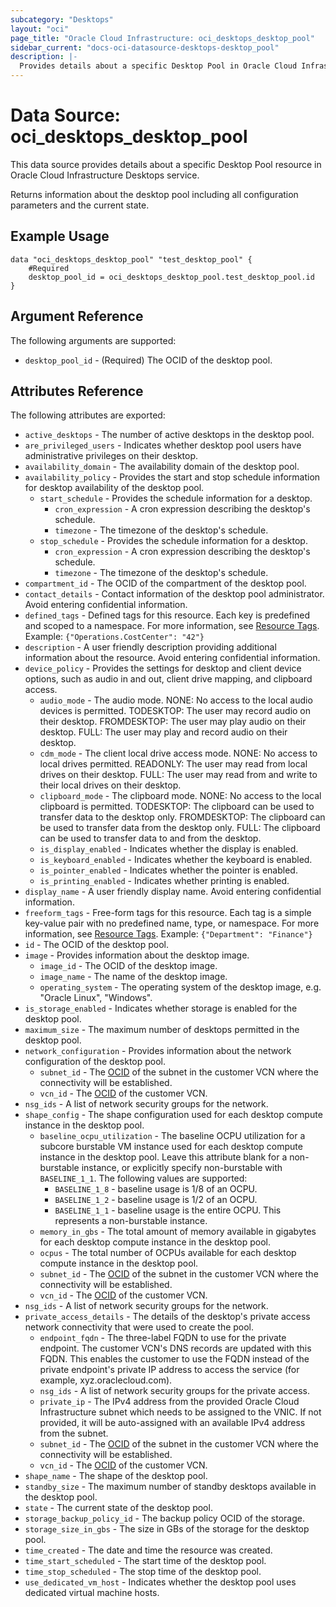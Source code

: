 ```yaml
---
subcategory: "Desktops"
layout: "oci"
page_title: "Oracle Cloud Infrastructure: oci_desktops_desktop_pool"
sidebar_current: "docs-oci-datasource-desktops-desktop_pool"
description: |-
  Provides details about a specific Desktop Pool in Oracle Cloud Infrastructure Desktops service
---
```


# Data Source: oci_desktops_desktop_pool
This data source provides details about a specific Desktop Pool resource in Oracle Cloud Infrastructure Desktops service.

Returns information about the desktop pool including all configuration parameters and the current state.


## Example Usage

```hcl
data "oci_desktops_desktop_pool" "test_desktop_pool" {
	#Required
	desktop_pool_id = oci_desktops_desktop_pool.test_desktop_pool.id
}
```

## Argument Reference

The following arguments are supported:

* `desktop_pool_id` - (Required) The OCID of the desktop pool.


## Attributes Reference

The following attributes are exported:

* `active_desktops` - The number of active desktops in the desktop pool.
* `are_privileged_users` - Indicates whether desktop pool users have administrative privileges on their desktop.
* `availability_domain` - The availability domain of the desktop pool.
* `availability_policy` - Provides the start and stop schedule information for desktop availability of the desktop pool.
	* `start_schedule` - Provides the schedule information for a desktop.
		* `cron_expression` - A cron expression describing the desktop's schedule.
		* `timezone` - The timezone of the desktop's schedule.
	* `stop_schedule` - Provides the schedule information for a desktop.
		* `cron_expression` - A cron expression describing the desktop's schedule.
		* `timezone` - The timezone of the desktop's schedule.
* `compartment_id` - The OCID of the compartment of the desktop pool.
* `contact_details` - Contact information of the desktop pool administrator. Avoid entering confidential information. 
* `defined_tags` - Defined tags for this resource. Each key is predefined and scoped to a namespace. For more information, see [Resource Tags](https://docs.cloud.oracle.com/iaas/Content/General/Concepts/resourcetags.htm). Example: `{"Operations.CostCenter": "42"}` 
* `description` - A user friendly description providing additional information about the resource. Avoid entering confidential information. 
* `device_policy` - Provides the settings for desktop and client device options, such as audio in and out, client drive mapping, and clipboard access. 
	* `audio_mode` - The audio mode. NONE: No access to the local audio devices is permitted. TODESKTOP: The user may record audio on their desktop.  FROMDESKTOP: The user may play audio on their desktop. FULL: The user may play and record audio on their desktop. 
	* `cdm_mode` - The client local drive access mode. NONE: No access to local drives permitted. READONLY: The user may read from local drives on their desktop. FULL: The user may read from and write to their local drives on their desktop.  
	* `clipboard_mode` - The clipboard mode. NONE: No access to the local clipboard is permitted. TODESKTOP: The clipboard can be used to transfer data to the desktop only.  FROMDESKTOP: The clipboard can be used to transfer data from the desktop only. FULL: The clipboard can be used to transfer data to and from the desktop. 
	* `is_display_enabled` - Indicates whether the display is enabled.
	* `is_keyboard_enabled` - Indicates whether the keyboard is enabled.
	* `is_pointer_enabled` - Indicates whether the pointer is enabled.
	* `is_printing_enabled` - Indicates whether printing is enabled.
* `display_name` - A user friendly display name. Avoid entering confidential information.
* `freeform_tags` - Free-form tags for this resource. Each tag is a simple key-value pair with no predefined name, type, or namespace. For more information, see [Resource Tags](https://docs.cloud.oracle.com/iaas/Content/General/Concepts/resourcetags.htm). Example: `{"Department": "Finance"}` 
* `id` - The OCID of the desktop pool.
* `image` - Provides information about the desktop image.
	* `image_id` - The OCID of the desktop image.
	* `image_name` - The name of the desktop image.
	* `operating_system` - The operating system of the desktop image, e.g. "Oracle Linux", "Windows".
* `is_storage_enabled` - Indicates whether storage is enabled for the desktop pool.
* `maximum_size` - The maximum number of desktops permitted in the desktop pool.
* `network_configuration` - Provides information about the network configuration of the desktop pool.
	* `subnet_id` - The [OCID](https://docs.cloud.oracle.com/iaas/Content/General/Concepts/identifiers.htm) of the subnet in the customer VCN where the connectivity will be established. 
	* `vcn_id` - The [OCID](https://docs.cloud.oracle.com/iaas/Content/General/Concepts/identifiers.htm) of the customer VCN. 
* `nsg_ids` - A list of network security groups for the network.
* `shape_config` - The shape configuration used for each desktop compute instance in the desktop pool. 
	* `baseline_ocpu_utilization` - The baseline OCPU utilization for a subcore burstable VM instance used for each desktop compute instance in the desktop pool. Leave this attribute blank for a non-burstable instance, or explicitly specify non-burstable with `BASELINE_1_1`. The following values are supported:
		* `BASELINE_1_8` - baseline usage is 1/8 of an OCPU.
		* `BASELINE_1_2` - baseline usage is 1/2 of an OCPU.
		* `BASELINE_1_1` - baseline usage is the entire OCPU. This represents a non-burstable instance. 
	* `memory_in_gbs` - The total amount of memory available in gigabytes for each desktop compute instance in the desktop pool. 
	* `ocpus` - The total number of OCPUs available for each desktop compute instance in the desktop pool. 
	* `subnet_id` - The [OCID](https://docs.cloud.oracle.com/iaas/Content/General/Concepts/identifiers.htm) of the subnet in the customer VCN where the connectivity will be established. 
	* `vcn_id` - The [OCID](https://docs.cloud.oracle.com/iaas/Content/General/Concepts/identifiers.htm) of the customer VCN. 
* `nsg_ids` - A list of network security groups for the network.
* `private_access_details` - The details of the desktop's private access network connectivity that were used to create the pool. 
	* `endpoint_fqdn` - The three-label FQDN to use for the private endpoint. The customer VCN's DNS records are updated with this FQDN. This enables the customer to use the FQDN instead of the private endpoint's private IP address to access the service (for example, xyz.oraclecloud.com). 
	* `nsg_ids` - A list of network security groups for the private access.
	* `private_ip` - The IPv4 address from the provided Oracle Cloud Infrastructure subnet which needs to be assigned to the VNIC. If not provided, it will be auto-assigned with an available IPv4 address from the subnet. 
	* `subnet_id` - The [OCID](https://docs.cloud.oracle.com/iaas/Content/General/Concepts/identifiers.htm) of the subnet in the customer VCN where the connectivity will be established. 
	* `vcn_id` - The [OCID](https://docs.cloud.oracle.com/iaas/Content/General/Concepts/identifiers.htm) of the customer VCN. 
* `shape_name` - The shape of the desktop pool.
* `standby_size` - The maximum number of standby desktops available in the desktop pool.
* `state` - The current state of the desktop pool.
* `storage_backup_policy_id` - The backup policy OCID of the storage.
* `storage_size_in_gbs` - The size in GBs of the storage for the desktop pool.
* `time_created` - The date and time the resource was created.
* `time_start_scheduled` - The start time of the desktop pool.
* `time_stop_scheduled` - The stop time of the desktop pool.
* `use_dedicated_vm_host` - Indicates whether the desktop pool uses dedicated virtual machine hosts.

